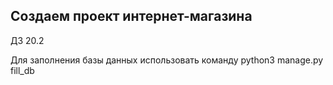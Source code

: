 ## Создаем проект интернет-магазина

ДЗ 20.2

Для заполнения базы данных использовать команду 
python3 manage.py fill_db




